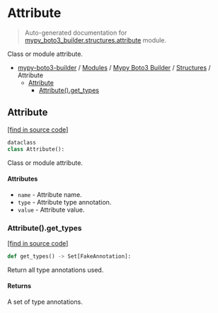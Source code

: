 # Attribute

> Auto-generated documentation for [mypy_boto3_builder.structures.attribute](https://github.com/vemel/mypy_boto3_builder/blob/master/mypy_boto3_builder/structures/attribute.py) module.

Class or module attribute.

- [mypy-boto3-builder](../../README.md#mypy_boto3_builder) / [Modules](../../MODULES.md#mypy-boto3-builder-modules) / [Mypy Boto3 Builder](../index.md#mypy-boto3-builder) / [Structures](index.md#structures) / Attribute
    - [Attribute](#attribute)
        - [Attribute().get_types](#attributeget_types)

## Attribute

[[find in source code]](https://github.com/vemel/mypy_boto3_builder/blob/master/mypy_boto3_builder/structures/attribute.py#L12)

```python
dataclass
class Attribute():
```

Class or module attribute.

#### Attributes

- `name` - Attribute name.
- `type` - Attribute type annotation.
- `value` - Attribute value.

### Attribute().get_types

[[find in source code]](https://github.com/vemel/mypy_boto3_builder/blob/master/mypy_boto3_builder/structures/attribute.py#L26)

```python
def get_types() -> Set[FakeAnnotation]:
```

Return all type annotations used.

#### Returns

A set of type annotations.
